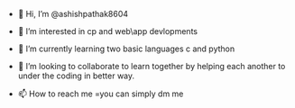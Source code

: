 - 👋 Hi, I’m @ashishpathak8604
- 👀 I’m interested in cp and web\app devlopments

- 🌱 I’m currently learning two basic languages c and python
- 💞️ I’m looking to collaborate to learn together by helping each another to under the coding in better way.
- 📫 How to reach me =you can simply dm me

<!---
ashishpathak8604/ashishpathak8604 is a ✨ special ✨ repository because its `README.md` (this file) appears on your GitHub profile.
You can click the Preview link to take a look at your changes.
--->
